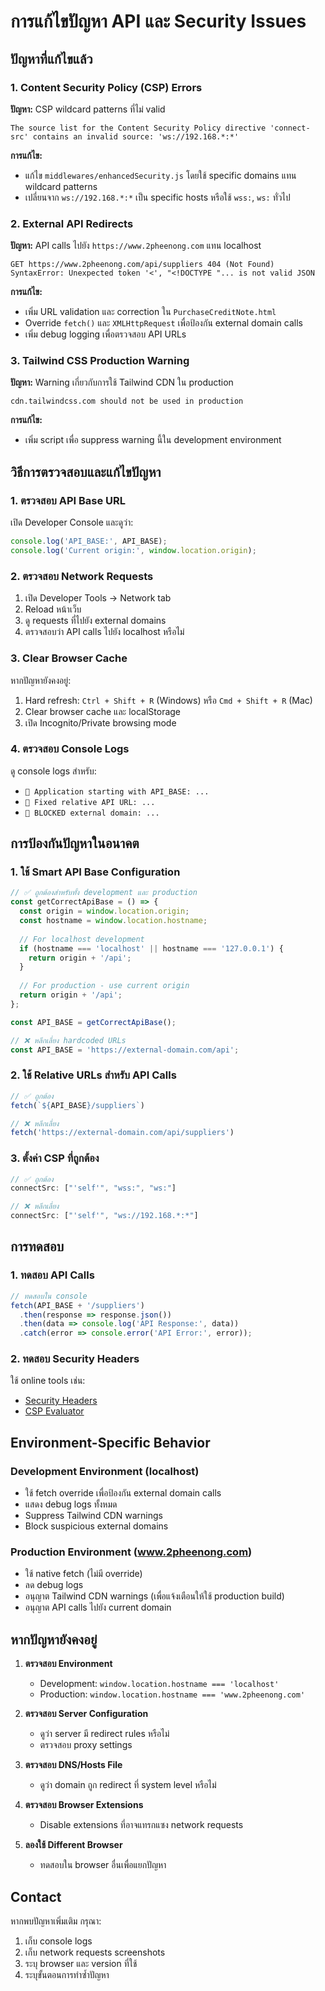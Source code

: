 # การแก้ไขปัญหา API และ Security Issues

## ปัญหาที่แก้ไขแล้ว

### 1. Content Security Policy (CSP) Errors
**ปัญหา:** CSP wildcard patterns ที่ไม่ valid
```
The source list for the Content Security Policy directive 'connect-src' contains an invalid source: 'ws://192.168.*:*'
```

**การแก้ไข:**
- แก้ไข `middlewares/enhancedSecurity.js` โดยใช้ specific domains แทน wildcard patterns
- เปลี่ยนจาก `ws://192.168.*:*` เป็น specific hosts หรือใช้ `wss:`, `ws:` ทั่วไป

### 2. External API Redirects
**ปัญหา:** API calls ไปยัง `https://www.2pheenong.com` แทน localhost
```
GET https://www.2pheenong.com/api/suppliers 404 (Not Found)
SyntaxError: Unexpected token '<', "<!DOCTYPE "... is not valid JSON
```

**การแก้ไข:**
- เพิ่ม URL validation และ correction ใน `PurchaseCreditNote.html`
- Override `fetch()` และ `XMLHttpRequest` เพื่อป้องกัน external domain calls
- เพิ่ม debug logging เพื่อตรวจสอบ API URLs

### 3. Tailwind CSS Production Warning
**ปัญหา:** Warning เกี่ยวกับการใช้ Tailwind CDN ใน production
```
cdn.tailwindcss.com should not be used in production
```

**การแก้ไข:**
- เพิ่ม script เพื่อ suppress warning นี้ใน development environment

## วิธีการตรวจสอบและแก้ไขปัญหา

### 1. ตรวจสอบ API Base URL
เปิด Developer Console และดูว่า:
```javascript
console.log('API_BASE:', API_BASE);
console.log('Current origin:', window.location.origin);
```

### 2. ตรวจสอบ Network Requests
1. เปิด Developer Tools → Network tab
2. Reload หน้าเว็บ
3. ดู requests ที่ไปยัง external domains
4. ตรวจสอบว่า API calls ไปยัง localhost หรือไม่

### 3. Clear Browser Cache
หากปัญหายังคงอยู่:
1. Hard refresh: `Ctrl + Shift + R` (Windows) หรือ `Cmd + Shift + R` (Mac)
2. Clear browser cache และ localStorage
3. เปิด Incognito/Private browsing mode

### 4. ตรวจสอบ Console Logs
ดู console logs สำหรับ:
- `🚀 Application starting with API_BASE: ...`
- `🔧 Fixed relative API URL: ...`
- `🚫 BLOCKED external domain: ...`

## การป้องกันปัญหาในอนาคต

### 1. ใช้ Smart API Base Configuration
```javascript
// ✅ ถูกต้องสำหรับทั้ง development และ production
const getCorrectApiBase = () => {
  const origin = window.location.origin;
  const hostname = window.location.hostname;
  
  // For localhost development
  if (hostname === 'localhost' || hostname === '127.0.0.1') {
    return origin + '/api';
  }
  
  // For production - use current origin
  return origin + '/api';
};

const API_BASE = getCorrectApiBase();

// ❌ หลีกเลี่ยง hardcoded URLs
const API_BASE = 'https://external-domain.com/api';
```

### 2. ใช้ Relative URLs สำหรับ API Calls
```javascript
// ✅ ถูกต้อง
fetch(`${API_BASE}/suppliers`)

// ❌ หลีกเลี่ยง
fetch('https://external-domain.com/api/suppliers')
```

### 3. ตั้งค่า CSP ที่ถูกต้อง
```javascript
// ✅ ถูกต้อง
connectSrc: ["'self'", "wss:", "ws:"]

// ❌ หลีกเลี่ยง
connectSrc: ["'self'", "ws://192.168.*:*"]
```

## การทดสอบ

### 1. ทดสอบ API Calls
```javascript
// ทดสอบใน console
fetch(API_BASE + '/suppliers')
  .then(response => response.json())
  .then(data => console.log('API Response:', data))
  .catch(error => console.error('API Error:', error));
```

### 2. ทดสอบ Security Headers
ใช้ online tools เช่น:
- [Security Headers](https://securityheaders.com/)
- [CSP Evaluator](https://csp-evaluator.withgoogle.com/)

## Environment-Specific Behavior

### Development Environment (localhost)
- ใช้ fetch override เพื่อป้องกัน external domain calls
- แสดง debug logs ทั้งหมด
- Suppress Tailwind CDN warnings
- Block suspicious external domains

### Production Environment (www.2pheenong.com)
- ใช้ native fetch (ไม่มี override)
- ลด debug logs
- อนุญาต Tailwind CDN warnings (เพื่อแจ้งเตือนให้ใช้ production build)
- อนุญาต API calls ไปยัง current domain

## หากปัญหายังคงอยู่

1. **ตรวจสอบ Environment**
   - Development: `window.location.hostname === 'localhost'`
   - Production: `window.location.hostname === 'www.2pheenong.com'`

2. **ตรวจสอบ Server Configuration**
   - ดูว่า server มี redirect rules หรือไม่
   - ตรวจสอบ proxy settings

3. **ตรวจสอบ DNS/Hosts File**
   - ดูว่า domain ถูก redirect ที่ system level หรือไม่

4. **ตรวจสอบ Browser Extensions**
   - Disable extensions ที่อาจแทรกแซง network requests

5. **ลองใช้ Different Browser**
   - ทดสอบใน browser อื่นเพื่อแยกปัญหา

## Contact

หากพบปัญหาเพิ่มเติม กรุณา:
1. เก็บ console logs
2. เก็บ network requests screenshots
3. ระบุ browser และ version ที่ใช้
4. ระบุขั้นตอนการทำซ้ำปัญหา
